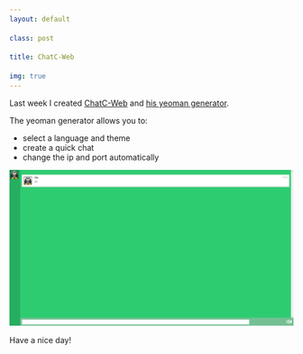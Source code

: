 ```yaml
---
layout: default

class: post

title: ChatC-Web

img: true
---
```


Last week I created [ChatC-Web](https://github.com/cedced19/ChatC-Web) and [his yeoman generator](https://www.npmjs.org/package/generator-chat).

The yeoman generator allows you to:

* select a language and theme
* create a quick chat
* change the ip and port automatically

![demo](https://raw.githubusercontent.com/cedced19/ChatC-Web/master/demo.png)


Have a nice day!
